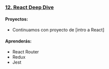 ### [12. React Deep Dive](#)

#### Proyectos:

* Continuamos con proyecto de [intro a React]

#### Aprenderás:

* React Router
* Redux
* Jest
